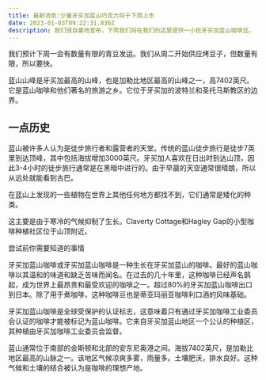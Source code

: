 ```yaml
---
title: 最新消息:少量牙买加蓝山巧克力将于下周上市
date: 2023-01-03T09:22:31.836Z
description: 我们很自豪地宣布，下周我们将在我们的店里提供一小批牙买加蓝山咖啡豆。
---
```

我们预计下周一会有数量有限的青豆发运。我们从周二开始供应烤豆子，但数量有限，所以要快。

蓝山山峰是牙买加最高的山峰，也是加勒比地区最高的山峰之一，高7402英尺。它是蓝山咖啡和他们著名的旅游之乡。它位于牙买加的波特兰和圣托马斯教区的边界。

## 一点历史

蓝山被许多人认为是徒步旅行者和露营者的天堂。传统的蓝山徒步旅行是徒步7英里到达顶峰，其中包括海拔增加3000英尺。牙买加人喜欢在日出时到达山顶，因此3-4小时的徒步旅行通常是在黑暗中进行的。由于早晨的天空通常很晴朗，所以从远处就能看到古巴。

在蓝山上发现的一些植物在世界上其他任何地方都找不到，它们通常是矮化的种类。

这主要是由于寒冷的气候抑制了生长。Claverty Cottage和Hagley Gap的小型咖啡种植社区位于山顶附近。

尝试前你需要知道的事情

牙买加蓝山咖啡或牙买加蓝山咖啡是一种生长在牙买加蓝山的咖啡。最好的蓝山咖啡以其温和的味道和缺乏苦味而闻名。在过去的几十年里，这种咖啡已经声名鹊起，成为世界上最昂贵和最受欢迎的咖啡之一。超过80%的牙买加蓝山咖啡出口到日本。除了用于煮咖啡，这种咖啡豆也是蒂亚玛丽亚咖啡利口酒的风味基础。

牙买加蓝山咖啡是全球受保护的认证标志，这意味着只有通过牙买加咖啡工业委员会认证的咖啡才能被标记为蓝山咖啡。它来自牙买加蓝山地区一个公认的种植区，其种植由牙买加咖啡工业委员会监督。

蓝山通常位于南部的金斯顿和北部的安东尼奥港之间。海拔7402英尺，是加勒比地区最高的山脉之一。该地区气候凉爽多雾，雨量多。土壤肥沃，排水良好。这种气候和土壤的结合被认为是咖啡的理想产地。
 